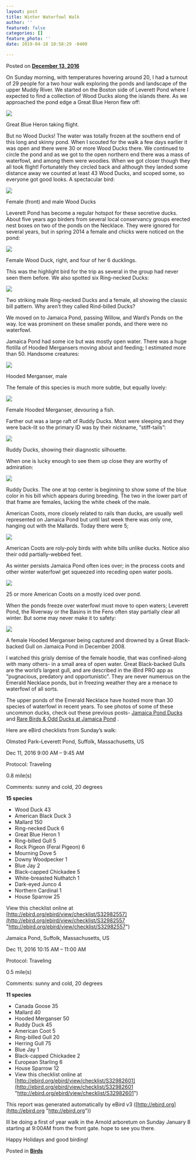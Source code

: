 ```yaml
---
layout: post
title: Winter Waterfowl Walk
author: ''
featured: false
categories: []
feature_photo: ''
date: 2019-04-18 10:58:29 -0400

---
```

Posted on [**December 13, 2016**](https://web.archive.org/web/20170912192037/http://www.arbotopia.com/winter-waterfowl-walk/ "1:13 am")

On Sunday morning, with temperatures hovering around 20, I had a turnout of 29 people for a two hour walk exploring the ponds and landscape of the upper Muddy River. We started on the Boston side of Leverett Pond where I expected to find a collection of Wood Ducks along the islands there. As we approached the pond edge a Great Blue Heron flew off:

![](/images/P1080665_1.jpg)

Great Blue Heron taking flight.

But no Wood Ducks! The water was totally frozen at the southern end of this long and skinny pond. When I scouted for the walk a few days earlier it was open and there were 30 or more Wood Ducks there. We continued to circle the pond and as we got to the open northern end there was a mass of waterfowl, and among them were woodies. When we got closer though they all took flight! Fortunately they circled back and although they landed some distance away we counted at least 43 Wood Ducks, and scoped some, so everyone got good looks. A spectacular bird:

![](/images/P1110518-1.jpg)

Female (front) and male Wood Ducks

Leverett Pond has become a regular hotspot for these secretive ducks. About five years ago birders from several local conservancy groups erected nest boxes on two of the ponds on the Necklace. They were ignored for several years, but in spring 2014 a female and chicks were noticed on the pond:

![](/images/P1130260.jpg)

Female Wood Duck, right, and four of her 6 ducklings.

This was the highlight bird for the trip as several in the group had never seen them before. We also spotted six Ring-necked Ducks:

![](/images/P1030697.jpg)

Two striking male Ring-necked Ducks and a female, all showing the classic bill pattern. Why aren’t they called Rind-billed Ducks?

We moved on to Jamaica Pond, passing Willow, and Ward’s Ponds on the way. Ice was prominent on these smaller ponds, and there were no waterfowl.

Jamaica Pond had some ice but was mostly open water. There was a huge flotilla of Hooded Mergansers moving about and feeding; I estimated more than 50. Handsome creatures:

![](/images/P1150162.jpg)

Hooded Merganser, male

The female of this species is much more subtle, but equally lovely:

![](/images/P1220480.jpg)

Female Hooded Merganser, devouring a fish.

Farther out was a large raft of Ruddy Ducks. Most were sleeping and they were back-lit so the primary ID was by their nickname, “stiff-tails”:

![](/images/P1140938.jpg)

Ruddy Ducks, showing their diagnostic silhouette.

When one is lucky enough to see them up close they are worthy of admiration:

![](/images/P1030573-2.jpg)

Ruddy Ducks. The one at top center is beginning to show some of the blue color in his bill which appears during breeding. The two in the lower part of that frame are females, lacking the white cheek of the male.

American Coots, more closely related to rails than ducks, are usually well represented on Jamaica Pond but until last week there was only one, hanging out with the Mallards. Today there were 5;

![](/images/P1310793.jpg)

American Coots are roly-poly birds with white bills unlike ducks. Notice also their odd partially-webbed feet.

As winter persists Jamaica Pond often ices over; in the process coots and other winter waterfowl get squeezed into receding open water pools.

![](/images/P1130205.jpg)

25 or more American Coots on a mostly iced over pond.

When the ponds freeze over waterfowl must move to open waters; Leverett Pond, the Riverway or the Basins in the Fens often stay partially clear all winter. But some may never make it to safety:

![](/images/P1220274.jpg)

A female Hooded Merganser being captured and drowned by a Great Black-backed Gull on Jamaica Pond in December 2008.

I watched this grisly demise of the female hoodie, that was confined-along with many others- in a small area of open water. Great Black-backed Gulls are the world’s largest gull, and are described in the iBird PRO app as “pugnacious, predatory and opportunistic”. They are never numerous on the Emerald Necklace ponds, but in freezing weather they are a menace to waterfowl of all sorts.

The upper ponds of the Emerald Necklace have hosted more than 30 species of waterfowl in recent years. To see photos of some of these uncommon ducks, check out these previous posts- [Jamaica Pond Ducks](https://web.archive.org/web/20170912192037/http://www.arbotopia.com/birdjamaica-pond-ducks/) and [Rare Birds & Odd Ducks at Jamaica Pond](https://web.archive.org/web/20170912192037/http://www.arbotopia.com/rare-birds-odd-ducks-at-jamaica-pond/) .

Here are eBird checklists from Sunday’s walk:

Olmsted Park–Leverett Pond, Suffolk, Massachusetts, US

Dec 11, 2016 9:00 AM – 9:45 AM

Protocol: Traveling

0\.8 mile(s)

Comments: sunny and cold, 20 degrees

**15 species**

* Wood Duck 43
* American Black Duck 3
* Mallard 150
* Ring-necked Duck 6
* Great Blue Heron 1
* Ring-billed Gull 5
* Rock Pigeon (Feral Pigeon) 6
* Mourning Dove 5
* Downy Woodpecker 1
* Blue Jay 2
* Black-capped Chickadee 5
* White-breasted Nuthatch 1
* Dark-eyed Junco 4
* Northern Cardinal 1
* House Sparrow 25

View this checklist online at [http://ebird.org/ebird/view/checklist/S32982557](http://ebird.org/ebird/view/checklist/S32982557 "http://ebird.org/ebird/view/checklist/S32982557")

Jamaica Pond, Suffolk, Massachusetts, US

Dec 11, 2016 10:15 AM – 11:00 AM

Protocol: Traveling

0\.5 mile(s)

Comments: sunny and cold, 20 degrees

**11 species**

* Canada Goose 35
* Mallard 40
* Hooded Merganser 50
* Ruddy Duck 45
* American Coot 5
* Ring-billed Gull 20
* Herring Gull 75
* Blue Jay 1
* Black-capped Chickadee 2
* European Starling 6
* House Sparrow 12
* View this checklist online at [http://ebird.org/ebird/view/checklist/S32982601](http://ebird.org/ebird/view/checklist/S32982601 "http://ebird.org/ebird/view/checklist/S32982601")

This report was generated automatically by eBird v3 ([http://ebird.org](http://ebird.org "http://ebird.org"))

Ill be doing a first of year walk in the Arnold arboretum on Sunday January 8 starting at 9:00AM from the front gate. hope to see you there.

Happy Holidays and good birding!

Posted in [**Birds**](https://web.archive.org/web/20170912192037/http://www.arbotopia.com/category/birds/)